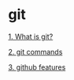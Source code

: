 # git

[1. What is git?](./what-is-git)

[2. git commands](./git-commands)

[3. github features](./github-features)
